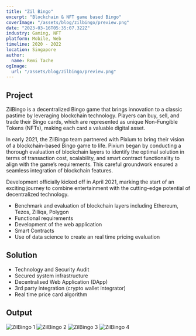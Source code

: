 ```yaml
---
title: "Zil Bingo"
excerpt: "Blockchain & NFT game based Bingo"
coverImage: "/assets/blog/zilbingo/preview.png"
date: "2023-03-16T05:35:07.322Z"
industry: Gaming, NFT
platform: Mobile, Web
timeline: 2020 - 2022
location: Singapore
author:
  name: Remi Tache
ogImage:
  url: "/assets/blog/zilbingo/preview.png"
---
```


## Project

ZilBingo is a decentralized Bingo game that brings innovation to a classic pastime by leveraging blockchain technology. Players can buy, sell, and trade their Bingo cards, which are represented as unique Non-Fungible Tokens (NFTs), making each card a valuable digital asset.

In early 2021, the ZilBingo team partnered with Pixium to bring their vision of a blockchain-based Bingo game to life. Pixium began by conducting a thorough evaluation of blockchain layers to identify the optimal solution in terms of transaction cost, scalability, and smart contract functionality to align with the game’s requirements. This careful groundwork ensured a seamless integration of blockchain features.

Development officially kicked off in April 2021, marking the start of an exciting journey to combine entertainment with the cutting-edge potential of decentralized technology.

<ul>
  <li>Benchmark and evaluation of blockchain layers including Ethereum, Tezos, Zilliqa, Polygon</li>
  <li>Functional requirements</li>
  <li>Development of the web application</li>
  <li>Smart Contracts</li>
  <li>Use of data science to create an real time pricing evaluation</li>
</ul>

## Solution

<ul>
  <li>Technology and Security Audit</li>
  <li>Secured system infrastructure</li>
  <li>Decentralised Web Application (DApp)</li>
  <li>3rd party integration (crypto wallet integrator)</li>
  <li>Real time price card algorithm</li>
</ul>

## Output

<div class="grid grid-cols-1 md:grid-cols-2 lg:grid-cols-3 gap-4">
  <img src="/assets/blog/zilbingo/img1.png" alt="ZilBingo 1" title="ZilBingo Game">
  <img src="/assets/blog/zilbingo/img2.png" alt="ZilBingo 2" title="ZilBingo Game">
  <img src="/assets/blog/zilbingo/img3.png" alt="ZilBingo 3" title="ZilBingo Game">
  <img src="/assets/blog/zilbingo/img4.png" alt="ZilBingo 4" title="ZilBingo Game">
</div>
